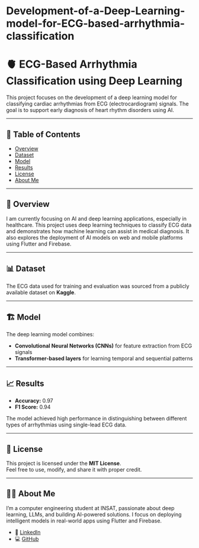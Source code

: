 # Development-of-a-Deep-Learning-model-for-ECG-based-arrhythmia-classification

# 🫀 ECG-Based Arrhythmia Classification using Deep Learning

This project focuses on the development of a deep learning model for classifying cardiac arrhythmias from ECG (electrocardiogram) signals. The goal is to support early diagnosis of heart rhythm disorders using AI.

---

## 📌 Table of Contents
- [Overview](#overview)
- [Dataset](#dataset)
- [Model](#model)
- [Results](#results)
- [License](#license)
- [About Me](#about-me)

---

## 🧠 Overview

I am currently focusing on AI and deep learning applications, especially in healthcare. This project uses deep learning techniques to classify ECG data and demonstrates how machine learning can assist in medical diagnosis. It also explores the deployment of AI models on web and mobile platforms using Flutter and Firebase.

---

## 📊 Dataset

The ECG data used for training and evaluation was sourced from a publicly available dataset on **Kaggle**.

---

## 🏗️ Model

The deep learning model combines:
- **Convolutional Neural Networks (CNNs)** for feature extraction from ECG signals
- **Transformer-based layers** for learning temporal and sequential patterns

---

## 📈 Results

- **Accuracy:** 0.97
- **F1 Score:** 0.94

The model achieved high performance in distinguishing between different types of arrhythmias using single-lead ECG data.

---

## 📄 License

This project is licensed under the **MIT License**.  
Feel free to use, modify, and share it with proper credit.

---

## 🙋‍♂️ About Me

I’m a computer engineering student at INSAT, passionate about deep learning, LLMs, and building AI-powered solutions. I focus on deploying intelligent models in real-world apps using Flutter and Firebase.

- 🔗 [LinkedIn](https://www.linkedin.com/in/mohamed-adam-alimi-99ba02284/)
- 💻 [GitHub](https://github.com/med-adam-alimi)

